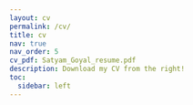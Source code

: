 ```yaml
---
layout: cv
permalink: /cv/
title: cv
nav: true
nav_order: 5
cv_pdf: Satyam_Goyal_resume.pdf
description: Download my CV from the right!
toc:
  sidebar: left
---
```

